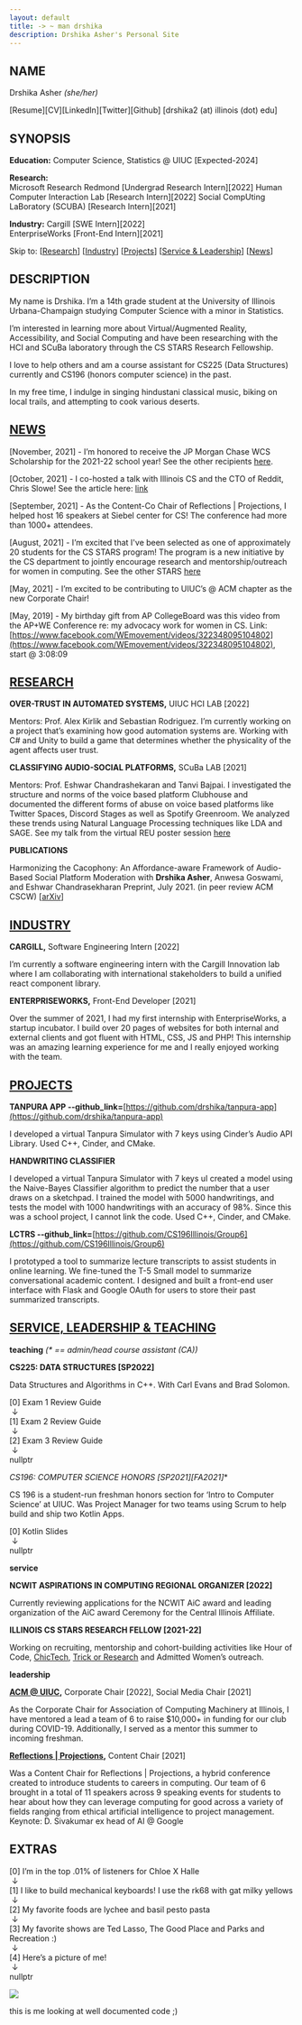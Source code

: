 ```yaml
---
layout: default
title: -> ~ man drshika
description: Drshika Asher's Personal Site
---
```

## NAME

Drshika Asher *(she/her)*

[Resume][CV][LinkedIn][Twitter][Github]
[drshika2 (at) illinois (dot) edu]

## SYNOPSIS

**Education:** Computer Science, Statistics @ UIUC [Expected-2024]

**Research:**  
Microsoft Research Redmond [Undergrad Research Intern][2022]
Human Computer Interaction Lab [Research Intern][2022]
Social CompUting LaBoratory (SCUBA) [Research Intern][2021]

**Industry:**
Cargill [SWE Intern][2022]<br/>
EnterpriseWorks [Front-End Intern][2021]

Skip to: [[Research](#research)]
[[Industry](#industry)]
[[Projects](#projects)]
[[Service & Leadership](#service-leadership-teaching)] <!--file a bug since this link isn't working on lh-->
[[News](#news)]

## DESCRIPTION 

My name is Drshika. I’m a 14th grade student at the University of Illinois Urbana-Champaign studying Computer Science with a minor in Statistics. 

I’m interested in learning more about Virtual/Augmented Reality, Accessibility, and Social Computing and have been researching with the HCI and SCuBa laboratory through the CS STARS Research Fellowship.

I love to help others and am a course assistant for CS225 (Data Structures) currently and CS196 (honors computer science) in the past.

In my free time, I indulge in singing hindustani classical music, biking on local trails, and attempting to cook various deserts.

## [NEWS](#news)

[November, 2021] - I’m honored to receive the JP Morgan Chase WCS Scholarship for the 2021-22 school year! See the other recipients [here](https://cs.illinois.edu/about/awards/undergraduate-scholarships-awards/jp-morgan-chase-wcs-scholarship). 

[October, 2021] - I co-hosted a talk with Illinois CS and the CTO of Reddit, Chris Slowe! See the article here: [link](https://cs.illinois.edu/news/reddit-tech-talk-with-cto-chris-slowe-presents-one-more-opportunity%20-for-involvement)

[September, 2021] - As the Content-Co Chair of Reflections \| Projections, I helped host 16 speakers at Siebel center for CS! The conference had more than 1000+ attendees. 

[August, 2021] - I’m excited that I've been selected as one of approximately 20 students for the CS STARS program! The program is a new initiative by the CS department to jointly encourage research and mentorship/outreach for women in computing. See the other STARS [here](https://cs.illinois.edu/broadening-participation-computing/programs/csambassadors)

[May, 2021] - I’m excited to be contributing to UIUC’s @ ACM chapter as the new Corporate Chair!

[May, 2019] - My birthday gift from AP CollegeBoard was this video from the AP+WE Conference re: my advocacy work for women in CS. Link: [https://www.facebook.com/WEmovement/videos/322348095104802](https://www.facebook.com/WEmovement/videos/322348095104802), start @ 3:08:09


## [RESEARCH](#research)

   **OVER-TRUST IN AUTOMATED SYSTEMS,** UIUC HCI LAB [2022]

Mentors: Prof. Alex Kirlik and Sebastian Rodriguez. I’m currently working on a project that’s examining how good automation systems are. Working with C# and Unity to build a game that determines whether the physicality of the agent affects user trust.

   **CLASSIFYING AUDIO-SOCIAL PLATFORMS,** SCuBa LAB [2021]

Mentors: Prof. Eshwar Chandrashekaran and Tanvi Bajpai. I investigated the structure and norms of the voice based platform Clubhouse and documented the different forms of abuse on voice based platforms like Twitter Spaces, Discord Stages as well as Spotify Greenroom. We analyzed these trends using Natural Language Processing techniques like LDA and SAGE. See my talk from the virtual REU poster session [here](https://cs.illinois.edu/research/undergraduate-research/summer-research-experience-undergraduates/participants/drshika-asher)

   **PUBLICATIONS**

Harmonizing the Cacophony: An Affordance-aware Framework of Audio-Based Social Platform Moderation
with **Drshika Asher**, Anwesa Goswami, and Eshwar Chandrasekharan
Preprint, July 2021. (in peer review ACM CSCW) [[arXiv](https://arxiv.org/abs/2107.09008)]

## [INDUSTRY](#industry)

   **CARGILL,** Software Engineering Intern [2022]

I’m currently a software engineering intern with the Cargill Innovation lab where I am collaborating with international stakeholders to build a unified react component library.

   **ENTERPRISEWORKS,** Front-End Developer [2021]

Over the summer of 2021, I had my first internship with EnterpriseWorks, a startup incubator. I build over 20 pages of websites for both internal and external clients and got fluent with HTML, CSS, JS and PHP! This internship was an amazing learning experience for me and I really enjoyed working with the team.

## [PROJECTS](#projects)

   **TANPURA APP \-\-github_link=**[https://github.com/drshika/tanpura-app](https://github.com/drshika/tanpura-app)

I developed a virtual Tanpura Simulator with 7 keys using Cinder’s Audio API Library. Used C++, Cinder, and CMake.

   **HANDWRITING CLASSIFIER**

I developed a virtual Tanpura Simulator with 7 keys uI created a model using the Naive-Bayes Classifier algorithm to predict the number that a user draws on a sketchpad. I trained the model with 5000 handwritings, and tests the model with 1000 handwritings with an accuracy of 98%. Since this was a school project, I cannot link the code. Used C++, Cinder, and CMake.

   **LCTRS \-\-github_link=**[https://github.com/CS196Illinois/Group6](https://github.com/CS196Illinois/Group6)

I prototyped a tool to summarize lecture transcripts to assist students in online learning. We fine-tuned the T-5 Small model to summarize conversational academic content. I designed and built a front-end user interface with Flask and Google OAuth for users to store their past summarized transcripts.

## [SERVICE, LEADERSHIP & TEACHING](#service-leadership-teaching)

**teaching** *(\* == admin/head course assistant (CA))*

   **CS225: DATA STRUCTURES [SP2022]**

Data Structures and Algorithms in C++. With Carl Evans and Brad Solomon. 

[0] Exam 1 Review Guide   
 &nbsp;↓    
[1] Exam 2 Review Guide   
 &nbsp;↓   
[2] Exam 3 Review Guide   
 &nbsp;↓   
nullptr 

   **CS196: COMPUTER SCIENCE HONORS [SP2021*][FA2021]**

CS 196 is a student-run freshman honors section for ‘Intro to Computer Science’ at UIUC. Was Project Manager for two teams using Scrum to help build and ship two Kotlin Apps.

[0] Kotlin Slides   
 &nbsp;↓   
nullptr 

**service**

   **NCWIT ASPIRATIONS IN COMPUTING REGIONAL ORGANIZER [2022]**

Currently reviewing applications for the NCWIT AiC award and leading organization of the AiC award Ceremony for the Central Illinois Affiliate.

   **ILLINOIS CS STARS RESEARCH FELLOW [2021-22]**

Working on recruiting, mentorship and cohort-building activities like Hour of Code, [ChicTech](https://cs.illinois.edu/news/chictech-created-an-encouraging-computing-environment-for-high-school-students), [Trick or Research](https://cs.illinois.edu/news/trick-or-research-event-broke-down-barriers-to-undergraduates-in-research) and Admitted Women’s outreach.

**leadership**

   **[ACM @ UIUC](https://acm.illinois.edu/),** Corporate Chair [2022], Social Media Chair [2021]

As the Corporate Chair for Association of Computing Machinery at Illinois, I have mentored a lead a team of 6 to raise $10,000+ in funding for our club during COVID-19. Additionally, I served as a mentor this summer to incoming freshman.

   **[Reflections \| Projections](https://www.reflectionsprojections.org/),** Content Chair [2021]

Was a Content Chair for Reflections \| Projections, a hybrid conference created to introduce students to careers in computing. Our team of 6 brought in a total of 11 speakers across 9 speaking events for students to hear about how they can leverage computing for good across a variety of fields ranging from ethical artificial intelligence to project management. Keynote: D. Sivakumar ex head of AI @ Google

## **EXTRAS**

[0] I’m in the top .01% of listeners for Chloe X Halle   
 &nbsp;↓   
[1] I like to build mechanical keyboards! I use the rk68 with gat milky yellows   
 &nbsp;↓   
[2] My favorite foods are lychee and basil pesto pasta   
 &nbsp;↓   
[3] My favorite shows are Ted Lasso, The Good Place and Parks and Recreation :)   
 &nbsp;↓   
[4] Here’s a picture of me!    
 &nbsp;↓   
nullptr

![](assets/css/images/me.png)
<figcaption>this is me looking at well documented code ;)</figcaption>